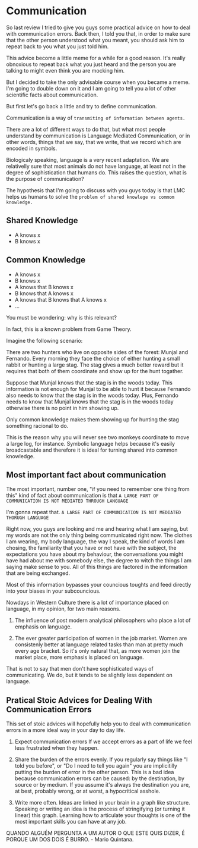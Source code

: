# Communication

So last review I tried to give you guys some practical advice on how to deal with communication errors. Back then, I told you that, in order to make sure that the other person understood what you meant, you should ask him to repeat back to you what you just told him.

This advice become a little meme for a while for a good reason. It's really obnoxious to repeat back what you just heard and the person you are talking to might even think you are mocking him.

But I decided to take the only advisable course when you became a meme. I'm going to double down on it and I am going to tell you a lot of other scientific facts about communication.

But first let's go back a little and try to define communication.

Communication is a way of `transmiting of information between agents.`

There are a lot of different ways to do that, but what most people understand by communication is Language Mediated Communication, or in other words, things that we say, that we write, that we record which are encoded in symbols.

Biologicaly speaking, language is a very recent adaptation. We are relativelly sure that most animals do not have language, at least not in the degree of sophistication that humans do. This raises the question, what is the purpose of communication?

The hypothesis that I'm going to discuss with you guys today is that LMC helps us humans to solve the `problem of shared knowlege vs commom knowledge.`

## Shared Knowledge

* A knows x
* B knows x

## Common Knowledge

* A knows x
* B knows x
* A knows that B knows x
* B knows that A knows x
* A knows that B knows that A knows x
* ...

You must be wondering: why is this relevant? 

In fact, this is a known problem from Game Theory. 

Imagine the following scenario:

There are two hunters who live on opposite sides of the forest: Munjal and Fernando. Every morning they face the choice of either hunting a small rabbit or hunting a large stag. The stag gives a much better reward but it requires that both of them coordinate and show up for the hunt togather.

Suppose that Munjal knows that the stag is in the woods today. This information is not enough for Munjal to be able to hunt it because Fernando also needs to know that the stag is in the woods today. Plus, Fernando needs to know that Munjal knows that the stag is in the woods today otherwise there is no point in him showing up.

Only common knowledge makes them showing up for hunting the stag something racional to do.

This is the reason why you will never see two monkeys coordinate to move a large log, for instance. Symbolic language helps because it's easily broadcastable and therefore it is ideal for turning shared into common knowledge.

## Most important fact about communication

The most important, number one, "if you need to remember one thing from this" kind of fact about communication is that `A LARGE PART OF COMMUNICATION IS NOT MEDIATED THROUGH LANGUAGE`

I'm gonna repeat that. `A LARGE PART OF COMMUNICATION IS NOT MEDIATED THORUGH LANGUAGE`

Right now, you guys are looking and me and hearing what I am saying, but my words are not the only thing being communicated right now. The clothes I am wearing, my body language, the way I speak, the kind of words I am chosing, the familiarity that you have or not have with the subject, the expectations you have about my behaviour, the conversations you might have had about me with somebody else, the degree to witch the things I am saying make sense to you. All of this things are factored in the information that are being exchanged. 

Most of this information bypasses your councious toughts and feed directly into your biases in your subcouncious.

Nowdays in Western Culture there is a lot of importance placed on language, in my opinion, for two main reasons.

1. The influence of post modern analytical philosophers who place a lot of emphasis on language.

2. The ever greater participation of women in the job market. Women are consistenly better at language related tasks than man at pretty much every age bracket. So it's only natural that, as more women join the market place, more emphasis is placed on language.

That is not to say that men don't have sophisticated ways of communicating. We do, but it tends to be slightly less dependent on language.

## Pratical Stoic Advices for Dealing With Communication Errors

This set of stoic advices will hopefully help you to deal with communication errors in a more ideal way in your day to day life.

1. Expect communication errors
   If we accept errors as a part of life we feel less frustrated when they happen.

2. Share the burden of the errors evenly.
   If you regularly say things like "I told you before", or "Do I need to tell you again" you are implicitilly putting the burden of error in the other person. This is a bad idea because communication errors can be caused: by the destination, by source or by medium. If you assume it's always the destination you are, at best, probably wrong, or at worst, a hypocritical asshole.

3. Write more often. Ideas are linked in your brain in a graph like structure. Speaking or writing an idea is the process of stringifying (or turning it linear) this graph. Learning how to articulate your thoughts is one of the most important skills you can have at any job. 

QUANDO ALGUÉM PERGUNTA A UM AUTOR O QUE ESTE QUIS DIZER, É PORQUE UM DOS DOIS É BURRO. - Mario Quintana.

